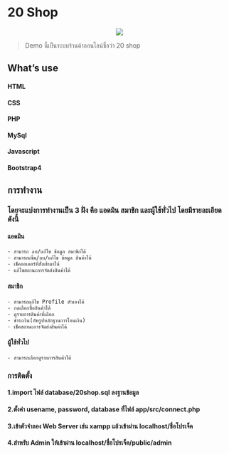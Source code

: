 # 20 Shop

<p align="center">
    <img src="screenshot.gif"></a>
</p> 

> Demo นี้เป็นระบบร้านค้าออนไลน์ชื่อว่า 20 shop 

## What’s use
#### HTML
#### CSS
#### PHP
#### MySql
#### Javascript
#### Bootstrap4


## การทำงาน
### โดยจะแบ่งการทำงานเป็น 3 ฝั่ง คือ แอดมิน สมาชิก และผู้ใช้ทั่วไป โดยมีรายละเอียด ดังนี้ 
#### แอดมิน 
    - สามารถ ลบ/แก้ไข ข้อมูล สมาชิกได้
    - สามารถเพิ่ม/ลบ/แก้ไข ข้อมูล สินค้าได้
    - เช็คออเดอร์ที่สั่งเข้ามาได้
    - แก้ไขสถานะการจัดส่งสินค้าได้

#### สมาชิก
    - สามารถแก้ไข Profile ตัวเองได้
    - กดเลือกซื้อสินค้าได้
    - ดูรายการสินค้าที่เลือก
    - ชำระเงิน(อัพรูปหลักฐานการโอนเงิน)
    - เช็คสถานะการจัดส่งสินค่าได้

#### ผู้ใช้ทั่วไป
    - สามารถเลือกดูรายการสินค้าได้

### การติดตั้ง

#### 1.import ไฟล์ database/20shop.sql ลงฐานข้อมูล
#### 2.ตั้งค่า usename, password, database ที่ไฟล์ app/src/connect.php
#### 3.เข้าตัวจำลอง Web Server เช่น xampp แล้วเข้าผ่าน localhost/ชื่อโปรเจ็ค
#### 4.สำหรับ Admin ให้เข้าผ่าน localhost/ชื่อโปรเจ็ค/public/admin
